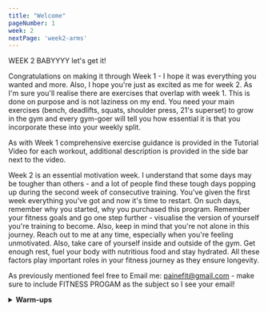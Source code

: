 ```yaml
---
title: "Welcome"
pageNumber: 1
week: 2
nextPage: 'week2-arms'
---
```


WEEK 2 BABYYYY let's get it!

Congratulations on making it through Week 1 - I hope it was everything you wanted and more. Also, I hope you're just as excited as me for week 2. As I'm sure you'll realise there are exercises that overlap with week 1. This is done on purpose and is not laziness on my end. You need your main exercises (bench, deadlifts, squats, shoulder press, 21's superset) to grow in the gym and every gym-goer will tell you how essential it is that you incorporate these into your weekly split.

As with Week 1 comprehensive exercise guidance is provided in the Tutorial Video for each workout, additional description is provided in the side bar next to the video.

Week 2 is an essential motivation week. I understand that some days may be tougher than others - and a lot of people find these tough days popping up during the second week of consecutive training. You've given the first week everything you've got and now it's time to restart. On such days, remember why you started, why you purchased this program. Remember your fitness goals and go one step further - visualise the version of yourself you're training to become. Also, keep in mind that you're not alone in this journey. Reach out to me at any time, especially when you're feeling unmotivated. Also, take care of yourself inside and outside of the gym. Get enough rest, fuel your body with nutritious food and stay hydrated. All these factors play important roles in your fitness journey as they ensure longevity.

As previously mentioned feel free to Email me: painefit@gmail.com - make sure to include FITNESS PROGAM as the subject so I see your email!

<details>
<summary><b>Warm-ups</b></summary

Warming up is one of the most important parts of working out. It prevents injury and ensures you will be able to work out for many years to come.

With upper body, I find the most crucial warm up to be your rotator cuff exercises.

Your rotator cuff is a group of muscles and tendons in your shoulders that allow your shoulders to rotate.

It is fundamental for nearly all upper body exercises - healthy shoulders are so important for a long and prosperous gym career

Stretching is a requirement regardless of the day you're doing - obviously you'll be stretching different muscles for different days at the gym.

Please follow the tutorial videos given below:

</details>




